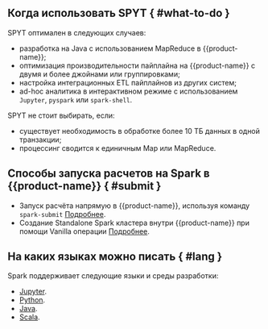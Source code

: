 
## Когда использовать SPYT { #what-to-do }

SPYT оптимален в следующих случаев:
- разработка на Java с использованием MapReduce в {{product-name}};
- оптимизация производительности пайплайна на {{product-name}} с двумя и более джойнами или группировками;
- настройка интеграционных ETL пайплайнов из других систем;
- ad-hoc аналитика в интерактивном режиме с использованием `Jupyter`, `pyspark` или `spark-shell`.

SPYT не стоит выбирать, если:
- существует необходимость в обработке более 10 ТБ данных в одной транзакции;
- процессинг сводится к единичным Map или MapReduce.

## Способы запуска расчетов на Spark в {{product-name}} { #submit }

- Запуск расчёта напрямую в {{product-name}}, используя команду `spark-submit` [Подробнее](../../../../user-guide/data-processing/spyt/launch.md#submit).
- Создание Standalone Spark кластера внутри {{product-name}} при помощи Vanilla операции [Подробнее](../../../../user-guide/data-processing/spyt/launch.md#standalone).

## На каких языках можно писать { #lang }

Spark поддерживает следующие языки и среды разработки:

* [Jupyter](../../../../user-guide/data-processing/spyt/API/spyt-jupyter.md).
* [Python](../../../../user-guide/data-processing/spyt/API/spyt-python.md).
* [Java](../../../../user-guide/data-processing/spyt/API/spyt-java.md).
* [Scala](../../../../user-guide/data-processing/spyt/API/spyt-scala.md).

